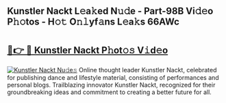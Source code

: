 ## Kunstler Nackt L𝚎a𝚔ed N𝚞𝚍e - Part-98B Vi𝚍𝚎o P𝚑𝚘tos - H𝚘𝚝 O𝚗𝚕yf𝚊ns L𝚎a𝚔s 66AWc

# <h2><a href="http://kf3z1tz.oniu.top/?m=Kunstler+Nackt">🔗👉 🔴 Kunstler Nackt P𝚑ot𝚘𝚜 V𝚒d𝚎o</a></h2>

[![Kunstler Nackt Nu𝚍e𝚜](https://i.imgur.com/0qMVB7G.gif)](http://kf3z1tz.oniu.top/?m=Kunstler+Nackt)
Online thought leader Kunstler Nackt, celebrated for publishing dance and lifestyle material, consisting of performances and personal blogs. Trailblazing innovator Kunstler Nackt, recognized for their groundbreaking ideas and commitment to creating a better future for all.  
